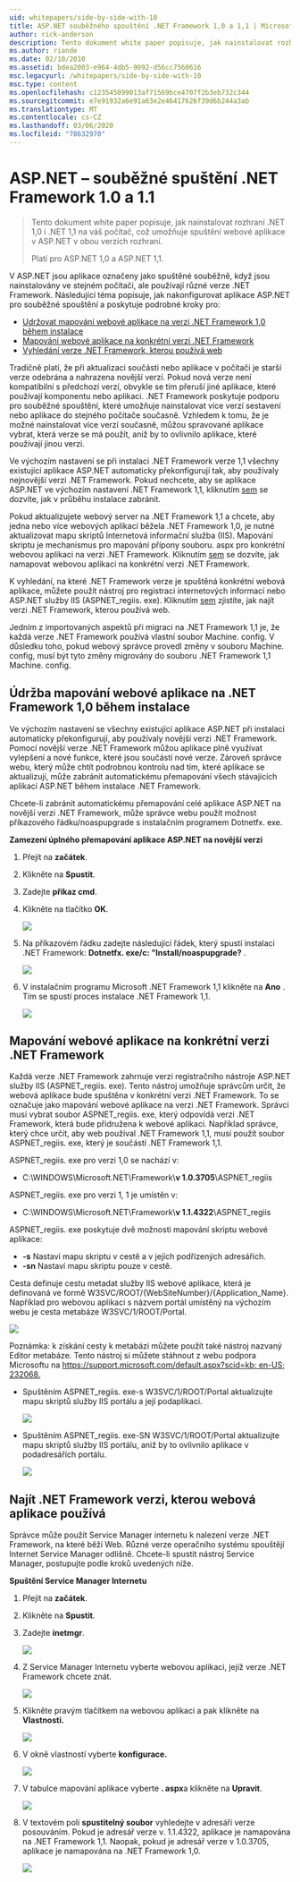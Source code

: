```yaml
---
uid: whitepapers/side-by-side-with-10
title: ASP.NET souběžného spouštění .NET Framework 1,0 a 1,1 | Microsoft Docs
author: rick-anderson
description: Tento dokument white paper popisuje, jak nainstalovat rozhraní .NET 1,0 i .NET 1,1 na váš počítač, což umožňuje spuštění webové aplikace v ASP.NET v obou verzích Fram...
ms.author: riande
ms.date: 02/10/2010
ms.assetid: bdea2003-e964-4db5-9092-d56cc7560616
msc.legacyurl: /whitepapers/side-by-side-with-10
msc.type: content
ms.openlocfilehash: c123545099013af71569bce4707f2b3eb732c344
ms.sourcegitcommit: e7e91932a6e91a63e2e46417626f39d6b244a3ab
ms.translationtype: MT
ms.contentlocale: cs-CZ
ms.lasthandoff: 03/06/2020
ms.locfileid: "78632970"
---
```

# <a name="aspnet-side-by-side-execution-of-net-framework-10-and-11"></a>ASP.NET – souběžné spuštění .NET Framework 1.0 a 1.1

> Tento dokument white paper popisuje, jak nainstalovat rozhraní .NET 1,0 i .NET 1,1 na váš počítač, což umožňuje spuštění webové aplikace v ASP.NET v obou verzích rozhraní.
> 
> Platí pro ASP.NET 1,0 a ASP.NET 1,1.

V ASP.NET jsou aplikace označeny jako spuštěné souběžně, když jsou nainstalovány ve stejném počítači, ale používají různé verze .NET Framework. Následující téma popisuje, jak nakonfigurovat aplikace ASP.NET pro souběžné spouštění a poskytuje podrobné kroky pro:

- [Udržovat mapování webové aplikace na verzi .NET Framework 1,0 během instalace](#1)
- [Mapování webové aplikace na konkrétní verzi .NET Framework](#2)
- [Vyhledání verze .NET Framework, kterou používá web](#3)

Tradičně platí, že při aktualizaci součásti nebo aplikace v počítači je starší verze odebrána a nahrazena novější verzí. Pokud nová verze není kompatibilní s předchozí verzí, obvykle se tím přeruší jiné aplikace, které používají komponentu nebo aplikaci. .NET Framework poskytuje podporu pro souběžné spouštění, které umožňuje nainstalovat více verzí sestavení nebo aplikace do stejného počítače současně. Vzhledem k tomu, že je možné nainstalovat více verzí současně, můžou spravované aplikace vybrat, která verze se má použít, aniž by to ovlivnilo aplikace, které používají jinou verzi.

Ve výchozím nastavení se při instalaci .NET Framework verze 1,1 všechny existující aplikace ASP.NET automaticky překonfigurují tak, aby používaly nejnovější verzi .NET Framework. Pokud nechcete, aby se aplikace ASP.NET ve výchozím nastavení .NET Framework 1,1, kliknutím [sem](#1) se dozvíte, jak v průběhu instalace zabránit.

Pokud aktualizujete webový server na .NET Framework 1,1 a chcete, aby jedna nebo více webových aplikací běžela .NET Framework 1,0, je nutné aktualizovat mapu skriptů Internetová informační služba (IIS). Mapování skriptu je mechanismus pro mapování přípony souboru. aspx pro konkrétní webovou aplikaci na verzi .NET Framework. Kliknutím [sem](#2) se dozvíte, jak namapovat webovou aplikaci na konkrétní verzi .NET Framework.

K vyhledání, na které .NET Framework verze je spuštěná konkrétní webová aplikace, můžete použít nástroj pro registraci internetových informací nebo ASP.NET služby IIS (ASPNET\_regiis. exe). Kliknutím [sem](#3) zjistíte, jak najít verzi .NET Framework, kterou používá web.

Jedním z importovaných aspektů při migraci na .NET Framework 1,1 je, že každá verze .NET Framework používá vlastní soubor Machine. config. V důsledku toho, pokud webový správce provedl změny v souboru Machine. config, musí být tyto změny migrovány do souboru .NET Framework 1,1 Machine. config.

<a id="1"></a>

## <a name="maintaining-your-web-applications-mapping-to-net-framework-10-during-installation"></a>Údržba mapování webové aplikace na .NET Framework 1,0 během instalace

Ve výchozím nastavení se všechny existující aplikace ASP.NET při instalaci automaticky překonfigurují, aby používaly novější verzi .NET Framework. Pomocí novější verze .NET Framework můžou aplikace plně využívat vylepšení a nové funkce, které jsou součástí nové verze. Zároveň správce webu, který může chtít podrobnou kontrolu nad tím, které aplikace se aktualizují, může zabránit automatickému přemapování všech stávajících aplikací ASP.NET během instalace .NET Framework.

Chcete-li zabránit automatickému přemapování celé aplikace ASP.NET na novější verzi .NET Framework, může správce webu použít možnost příkazového řádku/noaspupgrade s instalačním programem Dotnetfx. exe.

**Zamezení úplného přemapování aplikace ASP.NET na novější verzi**

1. Přejít na **začátek**.
2. Klikněte na **Spustit**.
3. Zadejte **příkaz cmd**.
4. Klikněte na tlačítko **OK**.  
  
    ![](side-by-side-with-10/_static/image1.gif)
5. Na příkazovém řádku zadejte následující řádek, který spustí instalaci .NET Framework: **Dotnetfx. exe/c: "Install/noaspupgrade?** .  
  
    ![](side-by-side-with-10/_static/image2.gif)
6. V instalačním programu Microsoft .NET Framework 1,1 klikněte na **Ano** . Tím se spustí proces instalace .NET Framework 1,1.  
  
    ![](side-by-side-with-10/_static/image3.gif)

<a id="2"></a>

## <a name="map-a-web-application-to-a-specific-version-of-the-net-framework"></a>Mapování webové aplikace na konkrétní verzi .NET Framework

Každá verze .NET Framework zahrnuje verzi registračního nástroje ASP.NET služby IIS (ASPNET\_regiis. exe). Tento nástroj umožňuje správcům určit, že webová aplikace bude spuštěna v konkrétní verzi .NET Framework. To se označuje jako mapování webové aplikace na verzi .NET Framework. Správci musí vybrat soubor ASPNET\_regiis. exe, který odpovídá verzi .NET Framework, která bude přidružena k webové aplikaci. Například správce, který chce určit, aby web používal .NET Framework 1,1, musí použít soubor ASPNET\_regiis. exe, který je součástí .NET Framework 1,1.

ASPNET\_regiis. exe pro verzi 1,0 se nachází v:

- C:\WINDOWS\Microsoft.NET\Framework\\**v 1.0.3705**\ASPNET\_regiis

ASPNET\_regiis. exe pro verzi 1, 1 je umístěn v:

- C:\WINDOWS\Microsoft.NET\Framework\\**v 1.1.4322**\ASPNET\_regiis

ASPNET\_regiis. exe poskytuje dvě možnosti mapování skriptu webové aplikace:

- **-s** Nastaví mapu skriptu v cestě a v jejích podřízených adresářích.
- **-sn** Nastaví mapu skriptu pouze v cestě.

Cesta definuje cestu metadat služby IIS webové aplikace, která je definovaná ve formě W3SVC/ROOT/{WebSiteNumber}/{Application\_Name}. Například pro webovou aplikaci s názvem portál umístěný na výchozím webu je cesta metabáze W3SVC/1/ROOT/Portal.

![](side-by-side-with-10/_static/image4.gif)

Poznámka: k získání cesty k metabázi můžete použít také nástroj nazvaný Editor metabáze. Tento nástroj si můžete stáhnout z webu podpora Microsoftu na [https://support.microsoft.com/default.aspx?scid=kb; en-US; 232068.](https://support.microsoft.com/default.aspx?scid=kb;en-us;232068)

- Spuštěním ASPNET\_regiis. exe-s W3SVC/1/ROOT/Portal aktualizujte mapu skriptů služby IIS portálu a její podaplikaci.  
  
    ![](side-by-side-with-10/_static/image5.gif)

- Spuštěním ASPNET\_regiis. exe-SN W3SVC/1/ROOT/Portal aktualizujte mapu skriptů služby IIS portálu, aniž by to ovlivnilo aplikace v podadresářích portálu.  
  
    ![](side-by-side-with-10/_static/image6.gif)

<a id="3"></a>

## <a name="find-the-net-framework-version-that-a-web-application-is-using"></a>Najít .NET Framework verzi, kterou webová aplikace používá

Správce může použít Service Manager internetu k nalezení verze .NET Framework, na které běží Web. Různé verze operačního systému spouštějí Internet Service Manager odlišně. Chcete-li spustit nástroj Service Manager, postupujte podle kroků uvedených níže.

**Spuštění Service Manager Internetu**

1. Přejít na **začátek**.
2. Klikněte na **Spustit**.
3. Zadejte **inetmgr**.  
  
    ![](side-by-side-with-10/_static/image7.gif)
4. Z Service Manager Internetu vyberte webovou aplikaci, jejíž verze .NET Framework chcete znát.  
  
    ![](side-by-side-with-10/_static/image8.gif)
5. Klikněte pravým tlačítkem na webovou aplikaci a pak klikněte na **Vlastnosti.**  
  
    ![](side-by-side-with-10/_static/image9.gif)
6. V okně vlastností vyberte **konfigurace.**  
  
    ![](side-by-side-with-10/_static/image10.gif)
7. V tabulce mapování aplikace vyberte **. aspx**a klikněte na **Upravit**.  
  
    ![](side-by-side-with-10/_static/image11.gif)
8. V textovém poli **spustitelný soubor** vyhledejte v adresáři verze posouváním. Pokud je adresář verze v. 1.1.4322, aplikace je namapována na .NET Framework 1,1. Naopak, pokud je adresář verze v 1.0.3705, aplikace je namapována na .NET Framework 1,0.  
  
    ![](side-by-side-with-10/_static/image12.gif)
